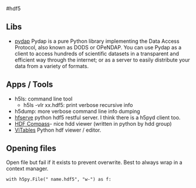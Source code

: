 #hdf5

## Libs
- [pydap](http://www.pydap.org) Pydap is a pure Python library implementing the Data Access Protocol, also known as DODS or OPeNDAP. You can use Pydap as a client to access hundreds of scientific datasets in a transparent and efficient way through the internet; or as a server to easily distribute your data from a variety of formats.

## Apps / Tools

- h5ls: command line tool
	- h5ls -vlr xx.hdf5: print verbose recursive info
- h5dump: more verbose command line info dumping 	 
- [hfserve](h5serv) python hdf5 restful server. I think there is a h5pyd client too.
- [HDF Compass](https://www.hdfgroup.org/projects/compass/)- nice hdd viewer (written in python by hdd group)
- [ViTables](http://vitables.org) Python hdf viewer / editor.


## Opening files

Open file but fail if it exists to prevent overwrite. Best to always wrap in a context manager.

    with h5py.File(" name.hdf5", "w-") as f:

